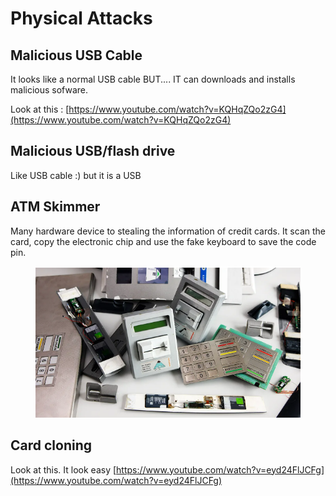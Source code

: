 # Physical Attacks

## Malicious USB Cable

It looks like a normal USB cable BUT.... IT can downloads and installs malicious sofware.&#x20;

Look at this : [https://www.youtube.com/watch?v=KQHqZQo2zG4](https://www.youtube.com/watch?v=KQHqZQo2zG4)

## Malicious USB/flash drive

Like USB cable :) but it is a USB&#x20;

## ATM Skimmer

Many hardware device to stealing the information of credit cards. It scan the card, copy the electronic chip and use the fake keyboard to save the code pin.&#x20;

<figure><img src="../../.gitbook/assets/image (1) (1).png" alt=""><figcaption></figcaption></figure>

## Card cloning

Look at this. It look easy [https://www.youtube.com/watch?v=eyd24FlJCFg](https://www.youtube.com/watch?v=eyd24FlJCFg)

